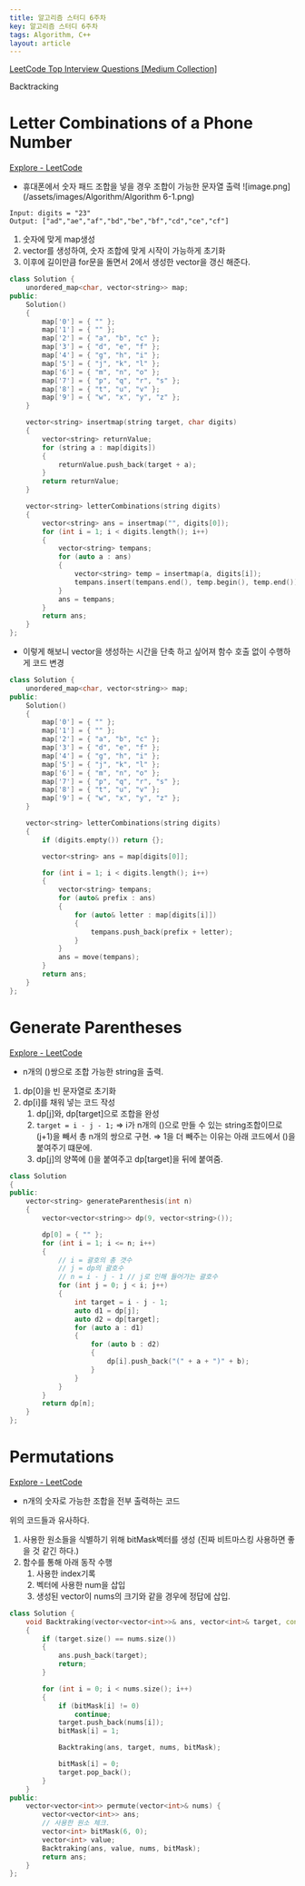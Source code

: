 ```yaml
---
title: 알고리즘 스터디 6주차
key: 알고리즘 스터디 6주차
tags: Algorithm, C++
layout: article
---
```


[LeetCode Top Interview Questions [Medium Collection]](https://leetcode.com/explore/interview/card/top-interview-questions-medium/)

Backtracking

# **Letter Combinations of a Phone Number**

[Explore - LeetCode](https://leetcode.com/explore/interview/card/top-interview-questions-medium/109/backtracking/793/)

- 휴대폰에서 숫자 패드 조합을 넣을 경우 조합이 가능한 문자열 출력
  ![image.png](/assets/images/Algorithm/Algorithm 6-1.png)

```
Input: digits = "23"
Output: ["ad","ae","af","bd","be","bf","cd","ce","cf"]
```

1. 숫자에 맞게 map생성
2. vector<string>를 생성하여, 숫자 조합에 맞게 시작이 가능하게 초기화
3. 이후에 길이만큼 for문을 돌면서 2에서 생성한 vector을 갱신 해준다.

```cpp
class Solution {
    unordered_map<char, vector<string>> map;
public:
    Solution()
    {
        map['0'] = { "" };
        map['1'] = { "" };
        map['2'] = { "a", "b", "c" };
        map['3'] = { "d", "e", "f" };
        map['4'] = { "g", "h", "i" };
        map['5'] = { "j", "k", "l" };
        map['6'] = { "m", "n", "o" };
        map['7'] = { "p", "q", "r", "s" };
        map['8'] = { "t", "u", "v" };
        map['9'] = { "w", "x", "y", "z" };
    }

    vector<string> insertmap(string target, char digits)
    {
        vector<string> returnValue;
        for (string a : map[digits])
        {
            returnValue.push_back(target + a);
        }
        return returnValue;
    }

    vector<string> letterCombinations(string digits)
    {
        vector<string> ans = insertmap("", digits[0]);
        for (int i = 1; i < digits.length(); i++)
        {
            vector<string> tempans;
            for (auto a : ans)
            {
                vector<string> temp = insertmap(a, digits[i]);
                tempans.insert(tempans.end(), temp.begin(), temp.end());
            }
            ans = tempans;
        }
        return ans;
    }
};
```

- 이렇게 해보니 vector을 생성하는 시간을 단축 하고 싶어져 함수 호출 없이 수행하게 코드 변경

```cpp
class Solution {
    unordered_map<char, vector<string>> map;
public:
    Solution()
    {
        map['0'] = { "" };
        map['1'] = { "" };
        map['2'] = { "a", "b", "c" };
        map['3'] = { "d", "e", "f" };
        map['4'] = { "g", "h", "i" };
        map['5'] = { "j", "k", "l" };
        map['6'] = { "m", "n", "o" };
        map['7'] = { "p", "q", "r", "s" };
        map['8'] = { "t", "u", "v" };
        map['9'] = { "w", "x", "y", "z" };
    }

    vector<string> letterCombinations(string digits)
    {
        if (digits.empty()) return {};

        vector<string> ans = map[digits[0]];

        for (int i = 1; i < digits.length(); i++)
        {
            vector<string> tempans;
            for (auto& prefix : ans)
            {
                for (auto& letter : map[digits[i]])
                {
                    tempans.push_back(prefix + letter);
                }
            }
            ans = move(tempans);
        }
        return ans;
    }
};
```

# **Generate Parentheses**

[Explore - LeetCode](https://leetcode.com/explore/interview/card/top-interview-questions-medium/109/backtracking/794/)

- n개의 ()쌍으로 조합 가능한 string을 출력.

1. dp[0]을 빈 문자열로 초기화
2. dp[i]를 채워 넣는 코드 작성
   1. dp[j]와, dp[target]으로 조합을 완성
   2. `target = i - j - 1;` ⇒ i가 n개의 ()으로 만들 수 있는 string조합이므로 (j+1)을 빼서 총 n개의 쌍으로 구현. ⇒ 1을 더 빼주는 이유는 아래 코드에서 ()을 붙여주기 떄문에.
   3. dp[j]의 양쪽에 ()을 붙여주고 dp[target]을 뒤에 붙여줌.

```cpp
class Solution
{
public:
    vector<string> generateParenthesis(int n)
    {
        vector<vector<string>> dp(9, vector<string>());

        dp[0] = { "" };
        for (int i = 1; i <= n; i++)
        {
            // i = 괄호의 총 갯수
            // j = dp의 괄호수
            // n = i - j - 1 // j로 인해 들어가는 괄호수
            for (int j = 0; j < i; j++)
            {
                int target = i - j - 1;
                auto d1 = dp[j];
                auto d2 = dp[target];
                for (auto a : d1)
                {
                    for (auto b : d2)
                    {
                        dp[i].push_back("(" + a + ")" + b);
                    }
                }
            }
        }
        return dp[n];
    }
};

```

# **Permutations**

[Explore - LeetCode](https://leetcode.com/explore/interview/card/top-interview-questions-medium/109/backtracking/795/)

- n개의 숫자로 가능한 조합을 전부 출력하는 코드

위의 코드들과 유사하다.

1. 사용한 원소들을 식별하기 위해 bitMask벡터를 생성 (진짜 비트마스킹 사용하면 좋을 것 같긴 하다.)
2. 함수를 통해 아래 동작 수행
   1. 사용한 index기록
   2. 벡터에 사용한 num을 삽입
   3. 생성된 vector이 nums의 크기와 같을 경우에 정답에 삽입.

```cpp
class Solution {
    void Backtraking(vector<vector<int>>& ans, vector<int>& target, const vector<int>& nums, vector<int>& bitMask)
    {
        if (target.size() == nums.size())
        {
            ans.push_back(target);
            return;
        }

        for (int i = 0; i < nums.size(); i++)
        {
            if (bitMask[i] != 0)
                continue;
            target.push_back(nums[i]);
            bitMask[i] = 1;

            Backtraking(ans, target, nums, bitMask);

            bitMask[i] = 0;
            target.pop_back();
        }
    }
public:
    vector<vector<int>> permute(vector<int>& nums) {
        vector<vector<int>> ans;
        // 사용한 원소 체크.
        vector<int> bitMask(6, 0);
        vector<int> value;
        Backtraking(ans, value, nums, bitMask);
        return ans;
    }
};
```
